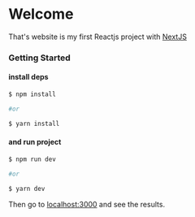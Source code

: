 # Welcome

That's website is my first Reactjs project with [NextJS](https://nextjs.org/)

### Getting Started

#### install deps
```bash
$ npm install

#or

$ yarn install
```

#### and run project
```bash
$ npm run dev 

#or 

$ yarn dev
```



Then go to [localhost:3000](http://localhost:3000/) and see the results.
